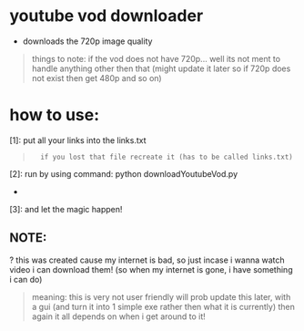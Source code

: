 # youtube vod downloader
* downloads the 720p image quality
> things to note: if the vod does not have 720p... well its not ment to handle anything other then that 
> (might update it later so if 720p does not exist then get 480p and so on)

# how to use:
[1]: put all your links into the links.txt
>		if you lost that file recreate it (has to be called links.txt)

[2]: run by using command: python downloadYoutubeVod.py 
* >

[3]: and let the magic happen!


## NOTE:
? this was created cause my internet is bad, so just incase i wanna watch video i can download them! (so when my internet is gone, i have something i can do)
> meaning: this is very not user friendly will prob update this later, with a gui (and turn it into 1 simple exe rather then what it is currently)
>          then again it all depends on when i get around to it!
